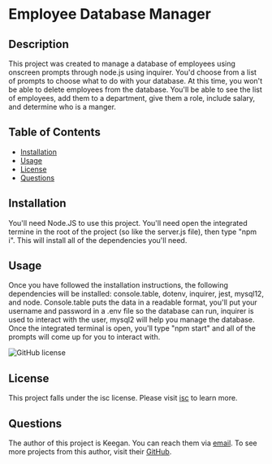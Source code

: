 # Employee Database Manager

## Description

This project was created to manage a database of employees using onscreen prompts through node.js using inquirer. You'd choose from a list of prompts to choose what to do with your database. At this time, you won't be able to delete employees from the database. You'll be able to see the list of employees, add them to a department, give them a role, include salary, and determine who is a manger.
    

## Table of Contents 
* [Installation](#Installation) 
* [Usage](#Usage) 
* [License](#License) 
* [Questions](#Questions) 


## Installation

You'll need Node.JS to use this project. You'll need open the integrated termine in the root of the project (so like the server.js file), then type "npm i". This will install all of the dependencies you'll need.
    

## Usage

Once you have followed the installation instructions, the following dependencies will be installed: console.table, dotenv, inquirer, jest, mysql12, and node. Console.table puts the data in a readable format, you'll put your username and password in a .env file so the database can run, inquirer is used to interact with the user, mysql2 will help you manage the database. Once the integrated terminal is open, you'll type "npm start" and all of the prompts will come up for you to interact with.   

![GitHub license](https://img.shields.io/badge/license-isc-blue.svg)

## License
    
This project falls under the isc license. Please visit [isc](https://choosealicense.com/licenses/isc) to learn more.
    

## Questions
The author of this project is Keegan. You can reach them via [email](mailto:alyak66@gmail.com).
To see more projects from this author, visit their [GitHub](https://github.com/alyak66/employee-tracker).
